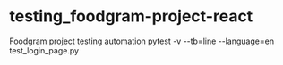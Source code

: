 # testing_foodgram-project-react
Foodgram project testing automation
pytest -v --tb=line --language=en test_login_page.py